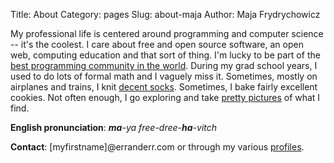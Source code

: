 Title: About
Category: pages
Slug: about-maja
Author: Maja Frydrychowicz

My professional life is centered around programming and computer science -- it's the coolest. I care about free and open source software, an open web,  computing education and that sort of thing. I'm lucky to be part of the [best programming community in the world](https://www.recurse.com). During my grad school years, I used to do lots of formal math and I vaguely miss it. Sometimes, mostly on airplanes and trains, I knit [decent socks](https://flic.kr/p/xbqJSu). Sometimes, I bake fairly excellent cookies. Not often enough, I go exploring and take [pretty pictures](https://www.flickr.com/photos/majusia/) of what I find. 

__English pronunciation__: *__ma__-ya free-dree-__ha__-vitch* 

__Contact__: [myfirstname]@erranderr.com or through my various [profiles](http://www.erranderr.com).
